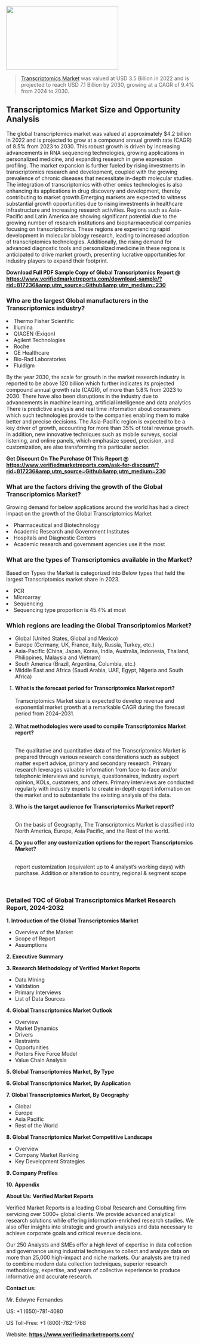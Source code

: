 <img src="https://ffe5etoiles.com/wp-content/uploads/2024/12/MST1-300x171.png" alt="" width="300" height="171" class="alignnone size-medium wp-image-20088" /><blockquote><p><p><a href="https://www.verifiedmarketreports.com/download-sample/?rid=817236&utm_source=Github&utm_medium=230" target="_blank">Transcriptomics Market</a> was valued at USD 3.5 Billion in 2022 and is projected to reach USD 7.1 Billion by 2030, growing at a CAGR of 9.4% from 2024 to 2030.</p></blockquote><p><h2>Transcriptomics Market Size and Opportunity Analysis</h2>The global transcriptomics market was valued at approximately $4.2 billion in 2022 and is projected to grow at a compound annual growth rate (CAGR) of 8.5% from 2023 to 2030. This robust growth is driven by increasing advancements in RNA sequencing technologies, growing applications in personalized medicine, and expanding research in gene expression profiling. The market expansion is further fueled by rising investments in transcriptomics research and development, coupled with the growing prevalence of chronic diseases that necessitate in-depth molecular studies. The integration of transcriptomics with other omics technologies is also enhancing its applications in drug discovery and development, thereby contributing to market growth.Emerging markets are expected to witness substantial growth opportunities due to rising investments in healthcare infrastructure and increasing research activities. Regions such as Asia-Pacific and Latin America are showing significant potential due to the growing number of research institutions and biopharmaceutical companies focusing on transcriptomics. These regions are experiencing rapid development in molecular biology research, leading to increased adoption of transcriptomics technologies. Additionally, the rising demand for advanced diagnostic tools and personalized medicine in these regions is anticipated to drive market growth, presenting lucrative opportunities for industry players to expand their footprint.</p><p class=""><strong>Download Full PDF Sample Copy of Global Transcriptomics Report @ <a href="https://www.verifiedmarketreports.com/download-sample/?rid=817236&amp;utm_source=Github&amp;utm_medium=230" target="_blank">https://www.verifiedmarketreports.com/download-sample/?rid=817236&amp;utm_source=Github&amp;utm_medium=230</a></strong></p><h3 id="" class="">Who are the largest Global manufacturers in the Transcriptomics industry?</h3><p><li>Thermo Fisher Scientific</li><li> Illumina</li><li> QIAGEN (Exiqon)</li><li> Agilent Technologies</li><li> Roche</li><li> GE Healthcare</li><li> Bio-Rad Laboratories</li><li> Fluidigm</li></p><div class=""><div class="" dir="" data-message-author-role="" data-message-id="" data-message-model-slug=""><div class=""><div class=""><div class=""><div class="" dir="" data-message-author-role="" data-message-id="" data-message-model-slug=""><div class=""><div class=""><p>By the year 2030, the scale for growth in the market research industry is reported to be above 120 billion which further indicates its projected compound annual growth rate (CAGR), of more than 5.8% from 2023 to 2030. There have also been disruptions in the industry due to advancements in machine learning, artificial intelligence and data analytics There is predictive analysis and real time information about consumers which such technologies provide to the companies enabling them to make better and precise decisions. The Asia-Pacific region is expected to be a key driver of growth, accounting for more than 35% of total revenue growth. In addition, new innovative techniques such as mobile surveys, social listening, and online panels, which emphasize speed, precision, and customization, are also transforming this particular sector.</p><p><strong>Get Discount On The Purchase Of This Report @&nbsp; <a href="https://www.verifiedmarketreports.com/ask-for-discount/?rid=817236&amp;utm_source=Github&amp;utm_medium=230" target="_blank">https://www.verifiedmarketreports.com/ask-for-discount/?rid=817236&amp;utm_source=Github&amp;utm_medium=230</a></strong></p></div></div></div></div></div></div></div></div><h3 id="" class="">What are the factors driving the growth of the Global Transcriptomics Market?</h3><p id="" class="">Growing demand for below applications around the world has had a direct impact on the growth of the Global Transcriptomics Market</p><p id="" class=""><li>Pharmaceutical and Biotechnology</li><li> Academic Research and Government Institutes</li><li> Hospitals and Diagnostic Centers</li><li> Academic research and government agencies use it the most</li></p><h3 id="" class="">What are the types of Transcriptomics available in the Market?</h3><p id="" class="">Based on Types the Market is categorized into Below types that held the largest Transcriptomics market share In 2023.</p><p id="" class=""><li>PCR</li><li> Microarray</li><li> Sequencing</li><li> Sequencing type proportion is 45.4% at most</li></p><h3 id="" class="">Which regions are leading the Global Transcriptomics Market?</h3><ul><li>Global (United States, Global and Mexico)</li><li>Europe (Germany, UK, France, Italy, Russia, Turkey, etc.)</li><li>Asia-Pacific (China, Japan, Korea, India, Australia, Indonesia, Thailand, Philippines, Malaysia and Vietnam)</li><li>South America (Brazil, Argentina, Columbia, etc.)</li><li>Middle East and Africa (Saudi Arabia, UAE, Egypt, Nigeria and South Africa)</li></ul><p><ol><li><strong>What is the forecast period for Transcriptomics Market report?<br /></strong><br /><span data-sheets-root="1" data-sheets-value="{&quot;1&quot;:2,&quot;2&quot;:&quot;XXXX size is expected to develop revenue and exponential market growth at a remarkable CAGR during the forecast period from 2024&ndash;2030.&quot;}" data-sheets-userformat="{&quot;2&quot;:12674,&quot;4&quot;:{&quot;1&quot;:2,&quot;2&quot;:16776960},&quot;10&quot;:2,&quot;11&quot;:0,&quot;15&quot;:&quot;Arial&quot;,&quot;16&quot;:12}">Transcriptomics Market size is expected to develop revenue and exponential market growth at a remarkable CAGR during the forecast period from 2024&ndash;2031.</span><br /><br /></li><li><strong>What methodologies were used to compile Transcriptomics Market report?<br /><br /></strong><p>The qualitative and quantitative data of the&nbsp;Transcriptomics Market is prepared through various research considerations such as subject matter expert advice, primary and secondary research. Primary research leverages valuable information from face-to-face and/or telephonic interviews and surveys, questionnaires, industry expert opinion, KOLs, customers, and others. Primary interviews are conducted regularly with industry experts to create in-depth expert information on the market and to substantiate the existing analysis of the data.&nbsp;</p></li><li><strong>Who is the target audience for Transcriptomics Market report?<br /><br /></strong><p>On the basis of Geography, The&nbsp;Transcriptomics Market is classified into North America, Europe, Asia Pacific, and the Rest of the world.</p></li><li><strong>Do you offer any customization options for the report Transcriptomics Market?<br /><br /></strong><p>report customization (equivalent up to 4 analyst&rsquo;s working days) with purchase. Addition or alteration to country, regional &amp; segment scope</p><p>&nbsp;</p></li></ol></p><h3 id="" class="">Detailed TOC of Global Transcriptomics Market Research Report, 2024-2032</h3><p id="" class=""><strong>1. Introduction of the Global Transcriptomics Market</strong></p><ul><li>Overview of the Market</li><li>Scope of Report</li><li>Assumptions</li></ul><p id="" class=""><strong>2. Executive Summary</strong></p><p id="" class=""><strong>3. Research Methodology of&nbsp;Verified Market Reports</strong></p><ul><li>Data Mining</li><li>Validation</li><li>Primary Interviews</li><li>List of Data Sources</li></ul><p id="" class=""><strong>4. Global Transcriptomics Market Outlook</strong></p><ul><li>Overview</li><li>Market Dynamics</li><li>Drivers</li><li>Restraints</li><li>Opportunities</li><li>Porters Five Force Model</li><li>Value Chain Analysis</li></ul><p id="" class=""><strong>5. Global Transcriptomics Market, By&nbsp;Type</strong></p><p id="" class=""><strong>6. Global Transcriptomics Market, By Application</strong></p><p id="" class=""><strong>7. Global Transcriptomics Market, By Geography</strong></p><ul><li>Global</li><li>Europe</li><li>Asia Pacific</li><li>Rest of the World</li></ul><p id="" class=""><strong>8. Global Transcriptomics Market Competitive Landscape</strong></p><ul><li>Overview</li><li>Company Market Ranking</li><li>Key Development Strategies</li></ul><p id="" class=""><strong>9. Company Profiles</strong></p><p id="" class=""><strong>10. Appendix</strong></p><p id="" class=""><strong>About Us: Verified Market Reports</strong></p><p id="" class="">Verified Market Reports is a leading Global Research and Consulting firm servicing over 5000+ global clients. We provide advanced analytical research solutions while offering information-enriched research studies. We also offer insights into strategic and growth analyses and data necessary to achieve corporate goals and critical revenue decisions.</p><p id="" class="">Our 250 Analysts and SMEs offer a high level of expertise in data collection and governance using industrial techniques to collect and analyze data on more than 25,000 high-impact and niche markets. Our analysts are trained to combine modern data collection techniques, superior research methodology, expertise, and years of collective experience to produce informative and accurate research.</p><p id="" class=""><strong>Contact us:</strong></p><p id="" class="">Mr. Edwyne Fernandes</p><p id="" class="">US: +1 (650)-781-4080</p><p id="" class="">US Toll-Free: +1 (800)-782-1768</p><p id="" class="">Website: <a target="" data-test-app-aware-link=""><strong>https://www.verifiedmarketreports.com/</strong></a></p>
